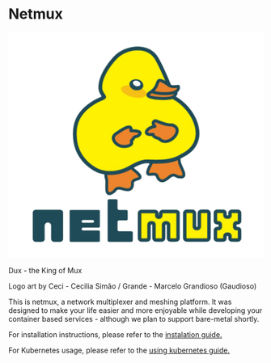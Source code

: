 # Netmux


![Dux the King of Mux](zarf/docs/dux-netmux.png "Dux - The King of Mux")

Dux - the King of Mux

Logo art by Ceci -  Cecilia Simão / Grande - Marcelo Grandioso (Gaudioso)

This is netmux, a network multiplexer and meshing platform. 
It was designed to make your life easier and more enjoyable while
developing your container based services - although we plan to support bare-metal shortly.

For installation instructions, please refer to the [instalation guide.](./zarf/docs/guides/install.md)

For Kubernetes usage, please refer to the [using kubernetes guide.](./zarf/docs/guides/using-kubernetes.md)